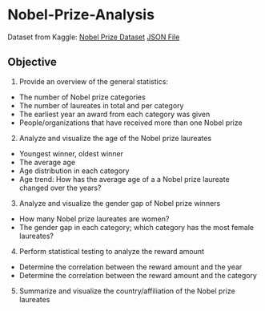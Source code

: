 # Nobel-Prize-Analysis

Dataset from Kaggle: [Nobel Prize Dataset](https://www.kaggle.com/datasets/imdevskp/nobel-prize)
[JSON File]()

## Objective
1. Provide an overview of the general statistics:
  * The number of Nobel prize categories
  * The number of laureates in total and per category
  * The earliest year an award from each category was given
  * People/organizations that have received more than one Nobel prize 
2. Analyze and visualize the age of the Nobel prize laureates
  * Youngest winner, oldest winner
  * The average age
  * Age distribution in each category 
  * Age trend: How has the average age of a a Nobel prize laureate changed over the years? 
3. Analyze and visualize the gender gap of Nobel prize winners
  * How many Nobel prize laureates are women?
  * The gender gap in each category; which category has the most female laureates?
4. Perform statistical testing to analyze the reward amount
  * Determine the correlation between the reward amount and the year
  * Determine the correlation between the reward amount and the category 
5. Summarize and visualize the country/affiliation of the Nobel prize laureates
